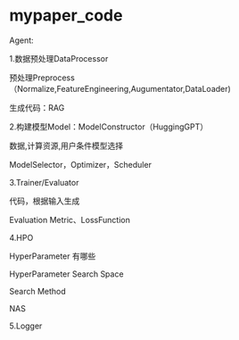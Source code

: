 # mypaper_code

Agent:

1.数据预处理DataProcessor 

预处理Preprocess（Normalize,FeatureEngineering,Augumentator,DataLoader)

生成代码：RAG

2.构建模型Model：ModelConstructor（HuggingGPT）

数据,计算资源,用户条件模型选择

ModelSelector，Optimizer，Scheduler

3.Trainer/Evaluator

代码，根据输入生成

Evaluation Metric、LossFunction

4.HPO

HyperParameter 有哪些

HyperParameter Search Space

Search Method

NAS 

5.Logger
